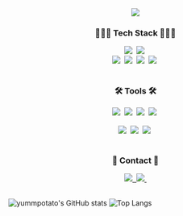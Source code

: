<!--타이틀 부분-->
<div align="center">
  <img src="https://github.com/yummpotato/yummpotato/assets/90694063/5ae492d7-e674-4a86-8513-160a5e6053bd" />
</div>

<!--내용 부분-->
<h3 align="center">👩🏻‍💻 Tech Stack 👩🏻‍💻</h3>
<div align="center">
  <img src="https://img.shields.io/badge/kotlin-20232a.svg?style=for-the-badge&logo=kotlin&logoColor=7F52FF" />&nbsp
  <img src="https://img.shields.io/badge/android-34A853.svg?style=for-the-badge&logo=android&logoColor=white" />&nbsp
</div>

<div align="center">
  <img src="https://img.shields.io/badge/javascript-F7DF1E.svg?style=for-the-badge&logo=javascript&logoColor=20232a" />&nbsp
  <img src="https://img.shields.io/badge/html5-E34F26.svg?style=for-the-badge&logo=html5&logoColor=white" />&nbsp
  <img src="https://img.shields.io/badge/css3-1572B6.svg?style=for-the-badge&logo=css3&logoColor=white" />&nbsp
  <img src="https://img.shields.io/badge/python-3776AB.svg?style=for-the-badge&logo=python&logoColor=white" />&nbsp
</div>

<br>

<h3 align="center">🛠 Tools 🛠</h3>
<div align="center">
  <img src="https://img.shields.io/badge/android_studio-3DDC84.svg?style=for-the-badge&logo=androidstudio&logoColor=white" />&nbsp
  <img src="https://img.shields.io/badge/github-181717.svg?style=for-the-badge&logo=github&logoColor=white" />&nbsp
  <img src="https://img.shields.io/badge/Notion-F3F3F3.svg?style=for-the-badge&logo=notion&logoColor=black" />&nbsp
  <img src="https://img.shields.io/badge/figma-F24E1E.svg?style=for-the-badge&logo=figma&logoColor=white" />&nbsp
</div>

<br>

<div align="center">
  <img src="https://img.shields.io/badge/VSCode-2C2C32.svg?style=for-the-badge&logo=visual-studio-code&logoColor=22ABF3" />&nbsp
  <img src="https://img.shields.io/badge/jupyter-2C2C32.svg?style=for-the-badge&logo=jupyter&logoColor=F37726" />&nbsp
  <img src="https://img.shields.io/badge/Colab-2C2C32.svg?style=for-the-badge&logo=googlecolab&logoColor=F9AB00" />&nbsp
</div>

<br>

<h3 align="center">📩 Contact 📩</h3>
<div align="center">
  <a href="https://yummpotato.postype.com/">
    <img src="https://img.shields.io/badge/blog-512BD4?style=for-the-badge&logo=blog&logoColor=white" />&nbsp
  </a>
  <a href="mailto:hevlyoy26@naver.com">
    <img
      src="https://img.shields.io/badge/hevlyoy26@naver.com-03C75A?style=for-the-badge&logo=naver&logoColor=white"/>&nbsp
  </a>
</div>

<br>

![yummpotato's GitHub stats](https://github-readme-stats.vercel.app/api?username=yummpotato&show_icons=true&theme=dracula)
![Top Langs](https://github-readme-stats.vercel.app/api/top-langs/?username=yummpotato&layout=compact&theme=dracula)
